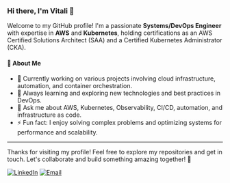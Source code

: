 ### Hi there, I'm Vitali 👋

Welcome to my GitHub profile! I'm a passionate **Systems/DevOps Engineer** with expertise in **AWS** and **Kubernetes**, holding certifications as an AWS Certified Solutions Architect (SAA) and a Certified Kubernetes Administrator (CKA).

#### 🚀 About Me

- 🔭 Currently working on various projects involving cloud infrastructure, automation, and container orchestration.
- 🌱 Always learning and exploring new technologies and best practices in DevOps.
- 💬 Ask me about AWS, Kubernetes, Observability, CI/CD, automation, and infrastructure as code.
- ⚡ Fun fact: I enjoy solving complex problems and optimizing systems for performance and scalability.

---
Thanks for visiting my profile! Feel free to explore my repositories and get in touch. Let's collaborate and build something amazing together! 🚀

[![LinkedIn](https://img.shields.io/badge/LinkedIn-0077B5?style=flat&logo=linkedin&logoColor=white)](https://www.linkedin.com/in/vandrushkevich/)
[![Email](https://img.shields.io/badge/Email-D14836?style=flat&logo=gmail&logoColor=white)](mailto:andrushkevich.vitaliy@gmail.com)

